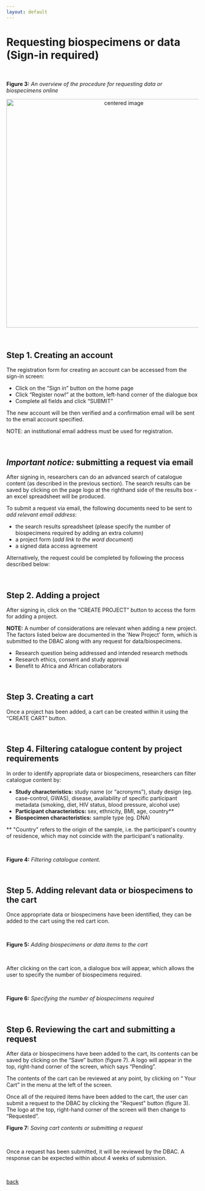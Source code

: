```yaml
---
layout: default
---
```



# Requesting biospecimens or data (Sign-in required)

</br>

**Figure 3:** _An overview of the procedure for requesting data or biospecimens online_

<p align="center"><img src="https://drive.google.com/uc?export=view&id=1dSlnbuNDpjTTVz2PLtcKyC5tGR6PgSsL" width="600" alt="centered image"/></p>

</br>

## Step 1. Creating an account

The registration form for creating an account can be accessed from the sign-in screen:
* Click on the “Sign in” button on the home page
* Click “Register now!” at the bottom, left-hand corner of the dialogue box
* Complete all fields and click “SUBMIT”

The new account will be then verified and a confirmation email will be sent to the email account
specified.

NOTE: an institutional email address must be used for registration.

</br>

## _Important notice:_ submitting a request via email

After signing in, researchers can do an advanced search of catalogue content (as described in the previous section). The search results can be saved by clicking on the page logo at the righthand side of the results box - an excel spreadsheet will be produced.

To submit a request via email, the following documents need to be sent to _add relevant email address_:
- the search results spreadsheet (please specify the number of biospecimens required by adding an extra column)
- a project form (_add link to the word document_)
- a signed data access agreement

Alternatively, the request could be completed by following the process described below:

</br>

## Step 2. Adding a project

After signing in, click on the “CREATE PROJECT” button to access the form for adding a project.

**NOTE:** A number of considerations are relevant when adding a new project. The factors listed below
are documented in the 'New Project' form, which is submitted to the DBAC along with any
request for data/biospecimens.
* Research question being addressed and intended research methods
* Research ethics, consent and study approval
* Benefit to Africa and African collaborators

</br>

## Step 3. Creating a cart

Once a project has been added, a cart can be created within it using the “CREATE CART” button.

</br>

## Step 4. Filtering catalogue content by project requirements

In order to identify appropriate data or biospecimens, researchers can filter catalogue content by:
* **Study characteristics:** study name (or “acronyms”), study design (eg. case-control, GWAS),
disease, availability of specific participant metadata (smoking, diet, HIV status, blood pressure,
alcohol use)
* **Participant characteristics:** sex, ethnicity, BMI, age, country**
* **Biospecimen characteristics:** sample type (eg. DNA)

** "Country" refers to the origin of the sample, i.e. the participant's country of residence, which may not
coincide with the participant's nationality.

</br>

**Figure 4:** _Filtering catalogue content._

</br>

## Step 5. Adding relevant data or biospecimens to the cart

Once appropriate data or biospecimens have been identified, they can be added to the cart using the red cart
icon.

</br>

**Figure 5:** _Adding biospecimens or data items to the cart_

</br>

After clicking on the cart icon, a dialogue box will appear, which allows the user to specify the number
of biospecimens required.

</br>

**Figure 6:** _Specifying the number of biospecimens required_

</br>

## Step 6. Reviewing the cart and submitting a request

After data or biospecimens have been added to the cart, its contents can be saved by clicking on the “Save”
button (figure 7). A logo will appear in the top, right-hand corner of the screen, which says “Pending”.

The contents of the cart can be reviewed at any point, by clicking on “ Your Cart” in the menu at the
left of the screen.

Once all of the required items have been added to the cart, the user can submit a request to the DBAC
by clicking the "Request" button (figure 3). The logo at the top, right-hand corner of the screen will
then change to “Requested”.

**Figure 7:** _Saving cart contents or submitting a request_

</br>

Once a request has been submitted, it will be reviewed by the DBAC. A response can be expected
within about 4 weeks of submission.

</br>

[back](./)
